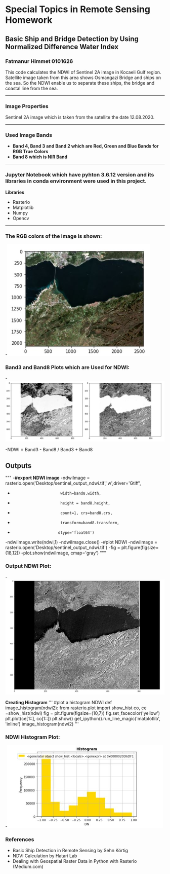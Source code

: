 # Special Topics in Remote Sensing Homework
## Basic Ship and Bridge Detection by Using Normalized Difference Water Index
### Fatmanur Himmet 0101626
This code calculates the NDWI of Sentinel 2A image in Kocaeli Gulf region. Satellite image taken from this area shows Osmangazi Bridge and ships on the sea. So the NDWI enable us to separate these ships, the bridge and coastal line from the sea. 

***
### Image Properties
Sentinel 2A image which is taken from the satellite the date 12.08.2020. 

***
### Used Image Bands
- __Band 4, Band 3 and Band 2 which are Red, Green and Blue Bands for RGB True Colors__
- __Band 8 which is NIR Band__

***
### Jupyter Notebook which have pyhton 3.6.12 version and its libraries in conda environment were used in this project.
 __Libraries__
- Rasterio
- Matplotlib
- Numpy
- Opencv

***
### __The RGB colors of the image is shown:__ 
-![RGB Image Plot](RGB_Image_Plot.JPG)
### __Band3 and Band8 Plots which are Used for NDWI:__
-![Band3_Band8_Plot](Band3_Band8_Plot.JPG)

-NDWI = Band3 - Band8 / Band3 + Band8

## Outputs

"""
-__#export NDWI image__
-ndwiImage = rasterio.open('Desktop/sentinel_output_ndwi.tif','w',driver='Gtiff',
-                          width=band8.width, 
-                          height = band8.height, 
-                          count=1, crs=band8.crs, 
-                          transform=band8.transform,
-                         dtype='float64')
-ndwiImage.write(ndwi,1)
-ndwiImage.close()
-#plot NDWI
-ndwiImage = rasterio.open('Desktop/sentinel_output_ndwi.tif') 
-fig = plt.figure(figsize=(18,12))
-plot.show(ndwiImage, cmap='gray')
 """
 ### __Output NDWI Plot:__
 -![NDWI_Plot](NDWI_Plot.JPG)
 
 __Creating Histogram__
 '''
 #plot a histogram NDWI
def image_histogram(ndwi2):
    from rasterio.plot import show_hist
    co, ce =show_hist(ndwi)
    fig = plt.figure(figsize=(10,7))
    fig.set_facecolor('yellow')
    plt.plot(ce[1::], co[1::])
    plt.show()
get_ipython().run_line_magic('matplotlib', 'inline')
image_histogram(ndwi2)
'''
 
 ### __NDWI Histogram Plot:__
 -![NDWI_Histogram](NDWI_Histogram.JPG)
 
 ### References
 - Basic Ship Detection in Remote Sensing by Sehn Körtig
 - NDVI Calculation by Hatari Lab
 - Dealing with Geospatial Raster Data in Python with Rasterio (Medium.com)
 
